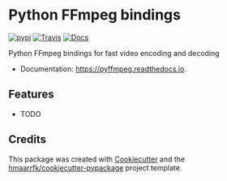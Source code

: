 # Python FFmpeg bindings


[![pypi](https://img.shields.io/pypi/v/pyffmpeg.svg)](https://pypi.python.org/pypi/pyffmpeg)
[![Travis](https://img.shields.io/travis/hmaarrfk/pyffmpeg.svg)](https://travis-ci.org/hmaarrfk/pyffmpeg)
[![Docs](https://readthedocs.org/projects/pyffmpeg/badge/?version=latest)](https://pyffmpeg.readthedocs.io/en/latest/?badge=latest)


Python FFmpeg bindings for fast video encoding and decoding


* Documentation: https://pyffmpeg.readthedocs.io.


Features
--------

* TODO

Credits
-------

This package was created with [Cookiecutter](https://github.com/audreyr/cookiecutter)
and the
[hmaarrfk/cookiecutter-pypackage](https://github.com/hmaarrfk/cookiecutter-pypackage)
project template.

